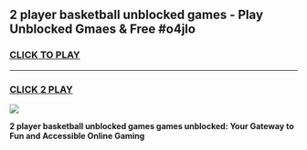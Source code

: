 
## 2 player basketball unblocked games - Play Unblocked Gmaes & Free #o4jlo
<h3>
<a href="https://news.freeplayer.one?title=2_player_basketball_unblocked_games&ref=03M">CLICK TO PLAY</a></h3>
<hr>

<h3>
<a href="https://news.freeplayer.one?title=2_player_basketball_unblocked_games&ref=03M">CLICK 2 PLAY</a>
  
</h3>

<a href="https://news.freeplayer.one?title=2_player_basketball_unblocked_games&ref=03M"><img src="https://clearcache.store/games.png"></a>


**2 player basketball unblocked games games unblocked: Your Gateway to Fun and Accessible Online Gaming**
